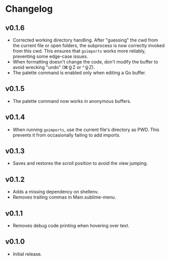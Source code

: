 # Changelog

## v0.1.6

- Corrected working directory handling. After "guessing" the cwd from the current file or open folders, the subprocess is now correctly invoked from this cwd. This ensures that `goimports` works more reliably, preventing some edge-case issues.
- When formatting doesn't change the code, don't modify the buffer to avoid wrecking "undo" (⌘⇪Z or ^⇪Z).
- The palette command is enabled only when editing a Go buffer.

## v0.1.5

- The palette command now works in anonymous buffers.

## v0.1.4

- When running `goimports`, use the current file's directory as PWD. This prevents it from occasionally failing to add imports.

## v0.1.3

- Saves and restores the scroll position to avoid the view jumping.

## v0.1.2

- Adds a missing dependency on shellenv.
- Removes trailing commas in Main.sublime-menu.

## v0.1.1

- Removes debug code printing when hovering over text.

## v0.1.0

- Initial release.
